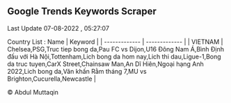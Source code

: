 

## Google Trends Keywords Scraper 
 
Last Update 07-08-2022 , 05:27:07

Country List :
 Name  | Keyword |
| ------------- | ------------- |
| VIETNAM | Chelsea,PSG,Truc tiep bong da,Pau FC vs Dijon,U16 Đông Nam Á,Bình Định đấu với Hà Nội,Tottenham,Lich bong da hom nay,Lich thi dau,Ligue-1,Bong da truc tuyen,CarX Street,Chainsaw Man,An Dĩ Hiên,Ngoại hạng Anh 2022,Lich bong da,Văn khấn Rằm tháng 7,MU vs Brighton,Cucurella,Newcastle |



© Abdul Muttaqin 
